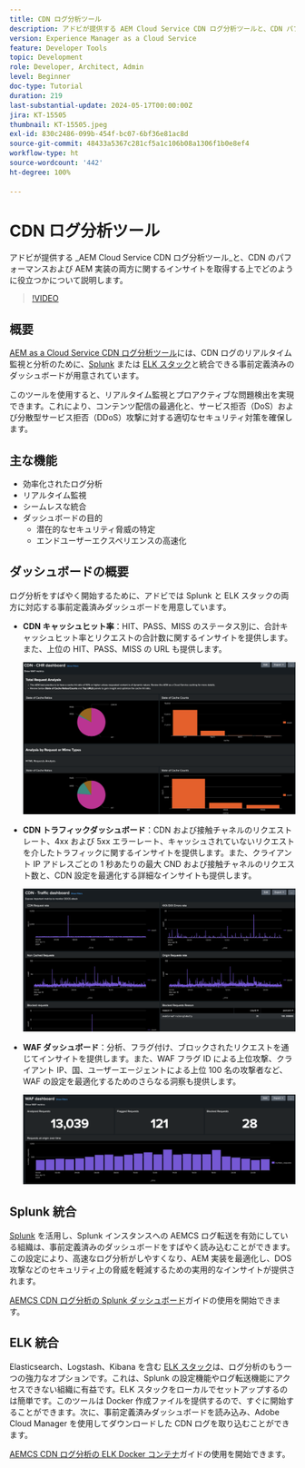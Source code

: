 ```yaml
---
title: CDN ログ分析ツール
description: アドビが提供する AEM Cloud Service CDN ログ分析ツールと、CDN パフォーマンスおよび AEM 実装の両方に関するインサイトを取得する上でどのように役立つかについて説明します。
version: Experience Manager as a Cloud Service
feature: Developer Tools
topic: Development
role: Developer, Architect, Admin
level: Beginner
doc-type: Tutorial
duration: 219
last-substantial-update: 2024-05-17T00:00:00Z
jira: KT-15505
thumbnail: KT-15505.jpeg
exl-id: 830c2486-099b-454f-bc07-6bf36e81ac8d
source-git-commit: 48433a5367c281cf5a1c106b08a1306f1b0e8ef4
workflow-type: ht
source-wordcount: '442'
ht-degree: 100%

---
```


# CDN ログ分析ツール

アドビが提供する _AEM Cloud Service CDN ログ分析ツール_と、CDN のパフォーマンスおよび AEM 実装の両方に関するインサイトを取得する上でどのように役立つかについて説明します。

>[!VIDEO](https://video.tv.adobe.com/v/3429177?quality=12&learn=on)

## 概要

[AEM as a Cloud Service CDN ログ分析ツール](https://github.com/adobe/AEMCS-CDN-Log-Analysis-Tooling)には、CDN ログのリアルタイム監視と分析のために、[Splunk](https://www.splunk.com/en_us/products/observability-cloud.html) または [ELK スタック](https://www.elastic.co/elastic-stack)と統合できる事前定義済みのダッシュボードが用意されています。

このツールを使用すると、リアルタイム監視とプロアクティブな問題検出を実現できます。これにより、コンテンツ配信の最適化と、サービス拒否（DoS）および分散型サービス拒否（DDoS）攻撃に対する適切なセキュリティ対策を確保します。

## 主な機能

- 効率化されたログ分析
- リアルタイム監視
- シームレスな統合
- ダッシュボードの目的
   - 潜在的なセキュリティ脅威の特定
   - エンドユーザーエクスペリエンスの高速化

## ダッシュボードの概要

ログ分析をすばやく開始するために、アドビでは Splunk と ELK スタックの両方に対応する事前定義済みダッシュボードを用意しています。

- **CDN キャッシュヒット率**：HIT、PASS、MISS のステータス別に、合計キャッシュヒット率とリクエストの合計数に関するインサイトを提供します。また、上位の HIT、PASS、MISS の URL も提供します。

  ![CDN キャッシュヒット率](assets/CHR-dashboard.png)

- **CDN トラフィックダッシュボード**：CDN および接触チャネルのリクエストレート、4xx および 5xx エラーレート、キャッシュされていないリクエストを介したトラフィックに関するインサイトを提供します。また、クライアント IP アドレスごとの 1 秒あたりの最大 CND および接触チャネルのリクエスト数と、CDN 設定を最適化する詳細なインサイトも提供します。

  ![CDN トラフィックダッシュボード](assets/Traffic-dashboard.png)

- **WAF ダッシュボード**：分析、フラグ付け、ブロックされたリクエストを通じてインサイトを提供します。また、WAF フラグ ID による上位攻撃、クライアント IP、国、ユーザーエージェントによる上位 100 名の攻撃者など、WAF の設定を最適化するためのさらなる洞察も提供します。

  ![WAF ダッシュボード](assets/WAF-Dashboard.png)

## Splunk 統合

[Splunk](https://www.splunk.com/en_us/products/observability-cloud.html) を活用し、Splunk インスタンスへの AEMCS ログ転送を有効にしている組織は、事前定義済みのダッシュボードをすばやく読み込むことができます。この設定により、高速なログ分析がしやすくなり、AEM 実装を最適化し、DOS 攻撃などのセキュリティ上の脅威を軽減するための実用的なインサイトが提供されます。

[AEMCS CDN ログ分析の Splunk ダッシュボード](https://github.com/adobe/AEMCS-CDN-Log-Analysis-Tooling/blob/main/Splunk/README.md#splunk-dashboards-for-aemcs-cdn-log-analysis)ガイドの使用を開始できます。


## ELK 統合

Elasticsearch、Logstash、Kibana を含む [ELK スタック](https://www.elastic.co/elastic-stack)は、ログ分析のもう一つの強力なオプションです。これは、Splunk の設定機能やログ転送機能にアクセスできない組織に有益です。ELK スタックをローカルでセットアップするのは簡単です。このツールは Docker 作成ファイルを提供するので、すぐに開始することができます。次に、事前定義済みダッシュボードを読み込み、Adobe Cloud Manager を使用してダウンロードした CDN ログを取り込むことができます。

[AEMCS CDN ログ分析の ELK Docker コンテナ](https://github.com/adobe/AEMCS-CDN-Log-Analysis-Tooling/blob/main/ELK/README.md#elk-docker-container-for-aemcs-cdn-log-analysis)ガイドの使用を開始できます。
